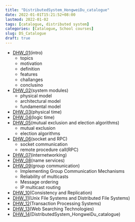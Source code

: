 ```yaml
---
title: "DistributedSystem_HongweiDu_catalogue"
date: 2022-01-01T15:21:52+08:00
lastmod: 2022-01-02
tags: [catalogue, distributed system]
categories: [Catalogue, School courses]
slug: DS_Catalogue
draft: true
---
```

- [DHW_01](https://qizhengzou.github.io/2021/distributedsystem-hongweidu-intro/)(intro)
    - topics
    - motivation
    - definition
    - features
    - challanges
    - conclusino
- [DHW_02](https://qizhengzou.github.io/2021/distributedsystem-hongweidu-system-modules/)(system modules)
    - physical model
    - architectural model
    - fundamental model
- [DHW_03](https://qizhengzou.github.io/2021/physical-time/)(physical time)
- [DHW_04](https://qizhengzou.github.io/2021/logical-time/)(logic time)
- [DHW_05](https://qizhengzou.github.io/2021/mutual-exclusion-election-algorithms/)(mutual exclusion and election algorithms)
    - mutual exclusion
    - election  algorithms
- [DHW_06](https://qizhengzou.github.io/2021/socket-rpc/)(socket and RPC)
    - socket communication 
    - remote procedure call(RPC)
- [DHW_07](https://qizhengzou.github.io/2021/internetworking/)(internetworking)
- [DHW_08](https://qizhengzou.github.io/2021/name-services/)(name services)
- [DHW_09](https://qizhengzou.github.io/2021/group-communication/)(group communication)
    - Implementing Group Communication Mechanisms
    - Reliability of multicasts
    - Message ordering
    - IP multicast routing
- [DHW_10](https://qizhengzou.github.io/2021/consistency-and-replication/)(Consistency and Replication)
- [DHW_11](https://qizhengzou.github.io/2022/unix-fs-and-distributed-fs/)(Unix File Systems and Distributed File Systems)
- [DHW_12](https://qizhengzou.github.io/2022/transaction-processing-systems/)(Transaction Processing Systems)
- [DHW_13](https://qizhengzou.github.io/2022/web-searching-technologies/)(Web Searching Technologies)
- [DHW_14](https://qizhengzou.github.io/2022/ds_summary/)(DistributedSystem_HongweiDu_catalogue)
